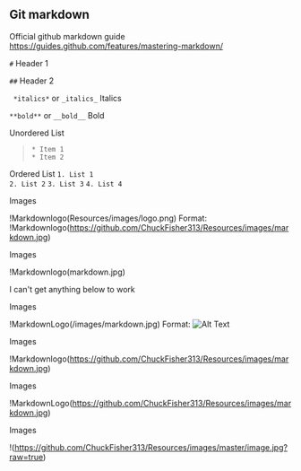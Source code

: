 ## Git markdown ##

Official github markdown guide https://guides.github.com/features/mastering-markdown/

` # ` Header 1 

` ## ` Header 2 

` *italics*` or ` _italics_ ` Italics 

` **bold** ` or ` __bold__ ` Bold 


Unordered List 
> ` * Item 1 `  
> ` * Item 2 ` 

Ordered List 
` 1. List 1 `    
` 2. List 2 `
` 3. List 3 ` 
` 4. List 4 ` 

Images 

!Markdownlogo(Resources/images/logo.png)
Format: !Markdownlogo(https://github.com/ChuckFisher313/Resources/images/markdown.jpg)

Images 

!Markdownlogo(markdown.jpg)






I can't get anything below to work 

Images 

!MarkdownLogo(/images/markdown.jpg)
Format: ![Alt Text](url)

Images 

!Markdownlogo(https://github.com/ChuckFisher313/Resources/images/markdown.jpg)

Images 

!MarkdownLogo(https://github.com/ChuckFisher313/Resources/images/markdown.jpg)

Images 

!(https://github.com/ChuckFisher313/Resources/images/master/image.jpg?raw=true)